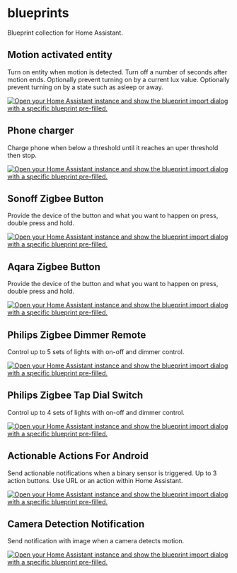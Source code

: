 # blueprints

Blueprint collection for Home Assistant.

## Motion activated entity
Turn on entity when motion is detected. Turn off a number of seconds after motion ends. Optionally prevent turning on by a current lux value. Optionally prevent turning on by a state such as asleep or away.

[![Open your Home Assistant instance and show the blueprint import dialog with a specific blueprint pre-filled.](https://my.home-assistant.io/badges/blueprint_import.svg)](https://my.home-assistant.io/redirect/blueprint_import/?blueprint_url=https%3A%2F%2Fgithub.com%2Fapollo1220%2Fblueprints%2Fblob%2Fmain%2Fmotion_activated_entity.yaml)

## Phone charger
Charge phone when below a threshold until it reaches an uper threshold then stop.

[![Open your Home Assistant instance and show the blueprint import dialog with a specific blueprint pre-filled.](https://my.home-assistant.io/badges/blueprint_import.svg)](https://my.home-assistant.io/redirect/blueprint_import/?blueprint_url=https%3A%2F%2Fgithub.com%2Fapollo1220%2Fblueprints%2Fblob%2Fmain%2Fphone_charger.yaml)

## Sonoff Zigbee Button
Provide the device of the button and what you want to happen on press, double press and hold.

[![Open your Home Assistant instance and show the blueprint import dialog with a specific blueprint pre-filled.](https://my.home-assistant.io/badges/blueprint_import.svg)](https://my.home-assistant.io/redirect/blueprint_import/?blueprint_url=https%3A%2F%2Fgithub.com%2Fapollo1220%2Fblueprints%2Fblob%2Fmain%2Fsonoff_zigbee_button.yaml)

## Aqara Zigbee Button
Provide the device of the button and what you want to happen on press, double press and hold.

[![Open your Home Assistant instance and show the blueprint import dialog with a specific blueprint pre-filled.](https://my.home-assistant.io/badges/blueprint_import.svg)](https://my.home-assistant.io/redirect/blueprint_import/?blueprint_url=https%3A%2F%2Fgithub.com%2Fapollo1220%2Fblueprints%2Fblob%2Fmain%2Faqara_zigbee_button.yaml)

## Philips Zigbee Dimmer Remote
Control up to 5 sets of lights with on-off and dimmer control.

[![Open your Home Assistant instance and show the blueprint import dialog with a specific blueprint pre-filled.](https://my.home-assistant.io/badges/blueprint_import.svg)](https://my.home-assistant.io/redirect/blueprint_import/?blueprint_url=https%3A%2F%2Fgithub.com%2Fapollo1220%2Fblueprints%2Fblob%2Fmain%2Fphilips_zigbee_remote.yaml)

## Philips Zigbee Tap Dial Switch
Control up to 4 sets of lights with on-off and dimmer control.

[![Open your Home Assistant instance and show the blueprint import dialog with a specific blueprint pre-filled.](https://my.home-assistant.io/badges/blueprint_import.svg)](https://my.home-assistant.io/redirect/blueprint_import/?blueprint_url=https%3A%2F%2Fgithub.com%2Fapollo1220%2Fblueprints%2Fblob%2Fmain%2Fphilips_zigbee_dial.yaml)

## Actionable Actions For Android
Send actionable notifications when a binary sensor is triggered. Up to 3 action buttons. Use URL or an action within Home Assistant.

[![Open your Home Assistant instance and show the blueprint import dialog with a specific blueprint pre-filled.](https://my.home-assistant.io/badges/blueprint_import.svg)](https://my.home-assistant.io/redirect/blueprint_import/?blueprint_url=https%3A%2F%2Fgithub.com%2Fapollo1220%2Fblueprints%2Fblob%2Fmain%2Factionable_notifications_for_android.yaml)

## Camera Detection Notification
Send notification with image when a camera detects motion.

[![Open your Home Assistant instance and show the blueprint import dialog with a specific blueprint pre-filled.](https://my.home-assistant.io/badges/blueprint_import.svg)](https://my.home-assistant.io/redirect/blueprint_import/?blueprint_url=https%3A%2F%2Fgithub.com%2Fapollo1220%2Fblueprints%2Fblob%2Fmain%2Fcamera_detection_notification.yaml)